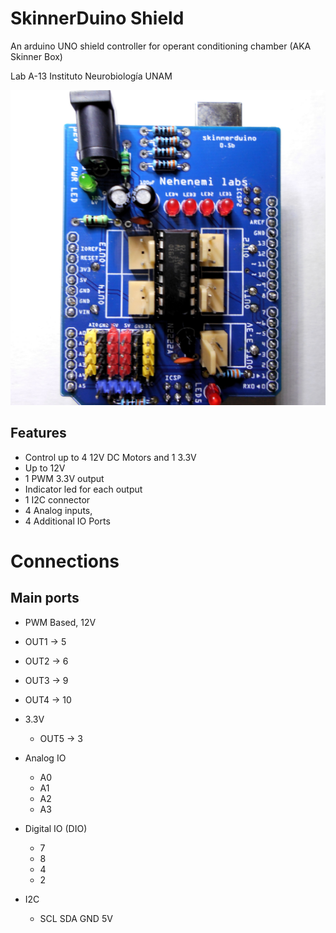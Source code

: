 # SkinnerDuino Shield
An arduino UNO shield controller for operant conditioning chamber (AKA Skinner Box)

Lab A-13 Instituto Neurobiología UNAM

![SkinnerDuino](https://raw.githubusercontent.com/nehenemilabs/SkinnerDuino/master/imgs/pcb-0-5b.JPG)



## Features
* Control up to 4 12V DC Motors and 1 3.3V
* Up to 12V
* 1 PWM 3.3V output
* Indicator led for each output
* 1 I2C connector
* 4 Analog inputs,
* 4 Additional IO Ports


# Connections
## Main ports

* PWM Based, 12V
 * OUT1 -> 5
 * OUT2 -> 6
 * OUT3 -> 9
 * OUT4 -> 10

* 3.3V
  * OUT5 -> 3

* Analog IO
  * A0
  * A1
  * A2
  * A3
* Digital IO (DIO)
  * 7
  * 8
  * 4
  * 2
* I2C
  * SCL SDA GND 5V
